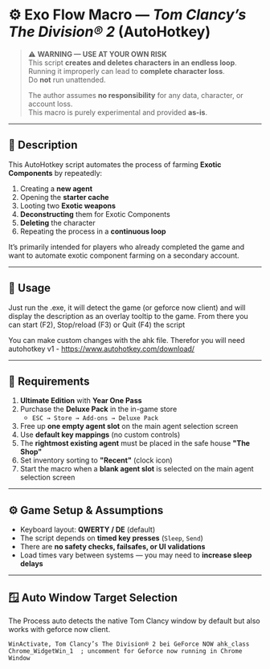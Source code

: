 # ⚙️ Exo Flow Macro — *Tom Clancy’s The Division® 2* (AutoHotkey)

> ⚠️ **WARNING — USE AT YOUR OWN RISK**  
> This script **creates and deletes characters in an endless loop**.  
> Running it improperly can lead to **complete character loss**.  
> Do **not** run unattended.  
>  
> The author assumes **no responsibility** for any data, character, or account loss.  
> This macro is purely experimental and provided **as-is**.

---

## 📜 Description

This AutoHotkey script automates the process of farming **Exotic Components** by repeatedly:

1. Creating a **new agent**  
2. Opening the **starter cache**  
3. Looting two **Exotic weapons**  
4. **Deconstructing** them for Exotic Components  
5. **Deleting** the character  
6. Repeating the process in a **continuous loop**

It’s primarily intended for players who already completed the game and want to automate exotic component farming on a secondary account.

---

## 📜 Usage

Just run the .exe, it will detect the game (or geforce now client) and will display the description as an overlay tooltip to the game.
From there you can start (F2), Stop/reload (F3) or Quit (F4) the script

You can make custom changes with the ahk file. 
Therefor you will need autohotkey v1 - https://www.autohotkey.com/download/

---

## 🧩 Requirements

1. **Ultimate Edition** with **Year One Pass**  
2. Purchase the **Deluxe Pack** in the in-game store  
   - `ESC → Store → Add-ons → Deluxe Pack`
3. Free up **one empty agent slot** on the main agent selection screen  
4. Use **default key mappings** (no custom controls)  
5. The **rightmost existing agent** must be placed in the safe house **"The Shop"**  
6. Set inventory sorting to **"Recent"** (clock icon)  
7. Start the macro when a **blank agent slot** is selected on the main agent selection screen  

---

## ⚙️ Game Setup & Assumptions

- Keyboard layout: **QWERTY / DE** (default)
- The script depends on **timed key presses** (`Sleep`, `Send`)  
- There are **no safety checks, failsafes, or UI validations**
- Load times vary between systems — you may need to **increase sleep delays**

---

## 🪟 Auto Window Target Selection

The Process auto detects the native Tom Clancy window by default but also works with geforce now client. 
```ahk
WinActivate, Tom Clancy’s The Division® 2 bei GeForce NOW ahk_class Chrome_WidgetWin_1  ; uncomment for Geforce now running in Chrome Window
```

